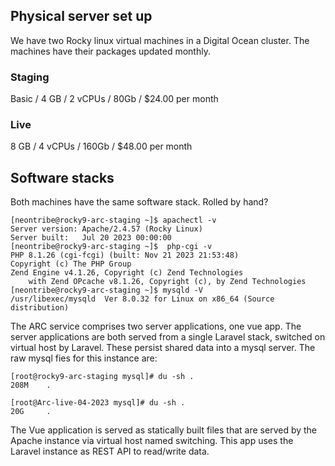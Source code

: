 ## Physical server set up

We have two Rocky linux virtual machines in a Digital Ocean cluster. The machines have their packages updated monthly.

### Staging

Basic / 4 GB / 2 vCPUs / 80Gb / $24.00 per month

### Live

8 GB / 4 vCPUs / 160Gb / $48.00 per month

## Software stacks

Both machines have the same software stack. Rolled by hand?

```
[neontribe@rocky9-arc-staging ~]$ apachectl -v
Server version: Apache/2.4.57 (Rocky Linux)
Server built:   Jul 20 2023 00:00:00
[neontribe@rocky9-arc-staging ~]$  php-cgi -v
PHP 8.1.26 (cgi-fcgi) (built: Nov 21 2023 21:53:48)
Copyright (c) The PHP Group
Zend Engine v4.1.26, Copyright (c) Zend Technologies
    with Zend OPcache v8.1.26, Copyright (c), by Zend Technologies
[neontribe@rocky9-arc-staging ~]$ mysqld -V
/usr/libexec/mysqld  Ver 8.0.32 for Linux on x86_64 (Source distribution)
```

The ARC service comprises two server applications, one vue app. The server applications are both served from a single Laravel stack, switched on virtual host by Laravel. These persist shared data into a mysql server. The raw mysql fies for this instance are:

```
[root@rocky9-arc-staging mysql]# du -sh .
208M    .
```

```
[root@Arc-live-04-2023 mysql]# du -sh .
20G     .
```

The Vue application is served as statically built files that are served by the Apache instance via virtual host named switching. This app uses the Laravel instance as REST API to read/write data.
